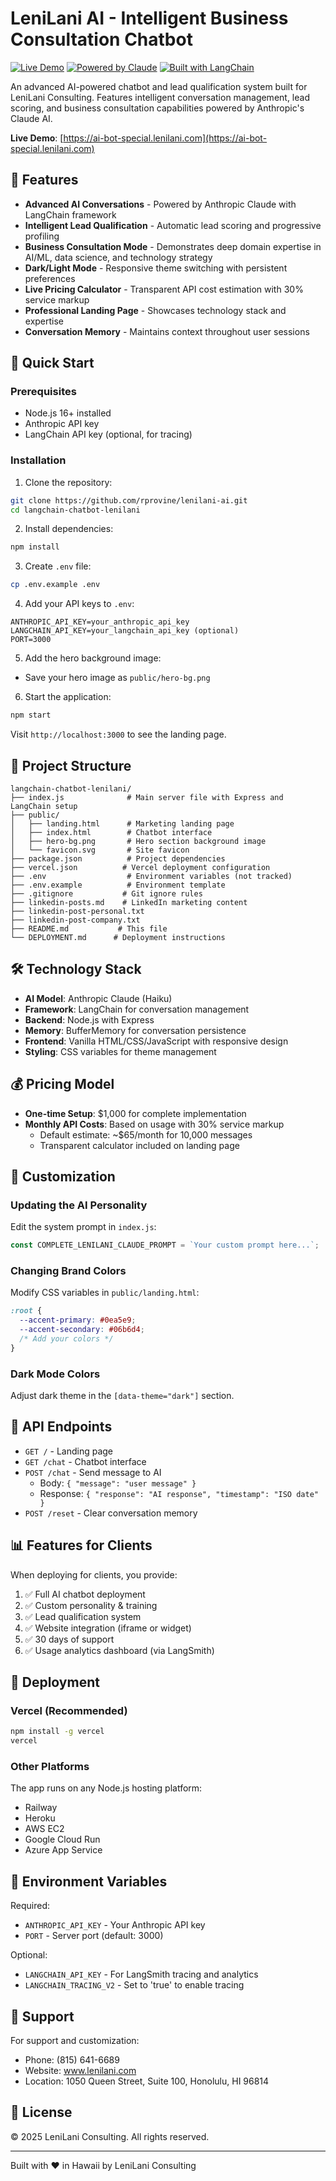 # LeniLani AI - Intelligent Business Consultation Chatbot

[![Live Demo](https://img.shields.io/badge/Live%20Demo-ai--bot--special.lenilani.com-blue)](https://ai-bot-special.lenilani.com)
[![Powered by Claude](https://img.shields.io/badge/Powered%20by-Claude%20AI-orange)](https://www.anthropic.com)
[![Built with LangChain](https://img.shields.io/badge/Built%20with-LangChain-green)](https://www.langchain.com)

An advanced AI-powered chatbot and lead qualification system built for LeniLani Consulting. Features intelligent conversation management, lead scoring, and business consultation capabilities powered by Anthropic's Claude AI.

**Live Demo**: [https://ai-bot-special.lenilani.com](https://ai-bot-special.lenilani.com)

## 🌟 Features

- **Advanced AI Conversations** - Powered by Anthropic Claude with LangChain framework
- **Intelligent Lead Qualification** - Automatic lead scoring and progressive profiling
- **Business Consultation Mode** - Demonstrates deep domain expertise in AI/ML, data science, and technology strategy
- **Dark/Light Mode** - Responsive theme switching with persistent preferences
- **Live Pricing Calculator** - Transparent API cost estimation with 30% service markup
- **Professional Landing Page** - Showcases technology stack and expertise
- **Conversation Memory** - Maintains context throughout user sessions

## 🚀 Quick Start

### Prerequisites

- Node.js 16+ installed
- Anthropic API key
- LangChain API key (optional, for tracing)

### Installation

1. Clone the repository:
```bash
git clone https://github.com/rprovine/lenilani-ai.git
cd langchain-chatbot-lenilani
```

2. Install dependencies:
```bash
npm install
```

3. Create `.env` file:
```bash
cp .env.example .env
```

4. Add your API keys to `.env`:
```
ANTHROPIC_API_KEY=your_anthropic_api_key
LANGCHAIN_API_KEY=your_langchain_api_key (optional)
PORT=3000
```

5. Add the hero background image:
- Save your hero image as `public/hero-bg.png`

6. Start the application:
```bash
npm start
```

Visit `http://localhost:3000` to see the landing page.

## 📁 Project Structure

```
langchain-chatbot-lenilani/
├── index.js              # Main server file with Express and LangChain setup
├── public/
│   ├── landing.html      # Marketing landing page
│   ├── index.html        # Chatbot interface
│   ├── hero-bg.png       # Hero section background image
│   └── favicon.svg       # Site favicon
├── package.json          # Project dependencies
├── vercel.json          # Vercel deployment configuration
├── .env                  # Environment variables (not tracked)
├── .env.example          # Environment template
├── .gitignore           # Git ignore rules
├── linkedin-posts.md    # LinkedIn marketing content
├── linkedin-post-personal.txt
├── linkedin-post-company.txt
├── README.md           # This file
└── DEPLOYMENT.md      # Deployment instructions
```

## 🛠️ Technology Stack

- **AI Model**: Anthropic Claude (Haiku)
- **Framework**: LangChain for conversation management
- **Backend**: Node.js with Express
- **Memory**: BufferMemory for conversation persistence
- **Frontend**: Vanilla HTML/CSS/JavaScript with responsive design
- **Styling**: CSS variables for theme management

## 💰 Pricing Model

- **One-time Setup**: $1,000 for complete implementation
- **Monthly API Costs**: Based on usage with 30% service markup
  - Default estimate: ~$65/month for 10,000 messages
  - Transparent calculator included on landing page

## 🎨 Customization

### Updating the AI Personality

Edit the system prompt in `index.js`:

```javascript
const COMPLETE_LENILANI_CLAUDE_PROMPT = `Your custom prompt here...`;
```

### Changing Brand Colors

Modify CSS variables in `public/landing.html`:

```css
:root {
  --accent-primary: #0ea5e9;
  --accent-secondary: #06b6d4;
  /* Add your colors */
}
```

### Dark Mode Colors

Adjust dark theme in the `[data-theme="dark"]` section.

## 🔧 API Endpoints

- `GET /` - Landing page
- `GET /chat` - Chatbot interface
- `POST /chat` - Send message to AI
  - Body: `{ "message": "user message" }`
  - Response: `{ "response": "AI response", "timestamp": "ISO date" }`
- `POST /reset` - Clear conversation memory

## 📊 Features for Clients

When deploying for clients, you provide:

1. ✅ Full AI chatbot deployment
2. ✅ Custom personality & training
3. ✅ Lead qualification system
4. ✅ Website integration (iframe or widget)
5. ✅ 30 days of support
6. ✅ Usage analytics dashboard (via LangSmith)

## 🚢 Deployment

### Vercel (Recommended)

```bash
npm install -g vercel
vercel
```

### Other Platforms

The app runs on any Node.js hosting platform:
- Railway
- Heroku
- AWS EC2
- Google Cloud Run
- Azure App Service

## 📝 Environment Variables

Required:
- `ANTHROPIC_API_KEY` - Your Anthropic API key
- `PORT` - Server port (default: 3000)

Optional:
- `LANGCHAIN_API_KEY` - For LangSmith tracing and analytics
- `LANGCHAIN_TRACING_V2` - Set to 'true' to enable tracing

## 🤝 Support

For support and customization:
- Phone: (815) 641-6689
- Website: www.lenilani.com
- Location: 1050 Queen Street, Suite 100, Honolulu, HI 96814

## 📄 License

© 2025 LeniLani Consulting. All rights reserved.

---

Built with ❤️ in Hawaii by LeniLani Consulting
